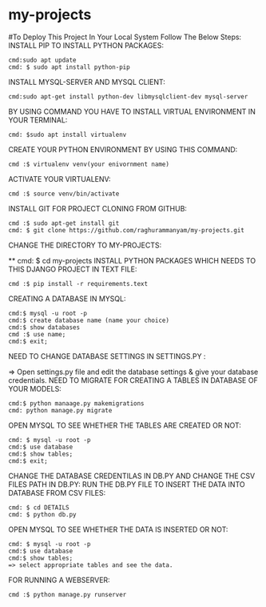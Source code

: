 # my-projects

#To Deploy This Project In Your Local System Follow The Below Steps:
INSTALL PIP TO INSTALL PYTHON PACKAGES:

    cmd:sudo apt update
    cmd: $ sudo apt install python-pip

INSTALL MYSQL-SERVER AND MYSQL CLIENT:

    cmd:sudo apt-get install python-dev libmysqlclient-dev mysql-server

BY USING COMMAND YOU HAVE TO INSTALL VIRTUAL ENVIRONMENT IN YOUR TERMINAL:

    cmd: $sudo apt install virtualenv

CREATE YOUR PYTHON ENVIRONMENT BY USING THIS COMMAND:

    cmd :$ virtualenv venv(your enivornment name)

ACTIVATE YOUR VIRTUALENV:

    cmd :$ source venv/bin/activate

INSTALL GIT FOR PROJECT CLONING FROM GITHUB:

    cmd :$ sudo apt-get install git
    cmd: $ git clone https://github.com/raghurammanyam/my-projects.git

CHANGE THE DIRECTORY TO MY-PROJECTS:

** cmd: $ cd my-projects
INSTALL PYTHON PACKAGES WHICH NEEDS TO THIS DJANGO PROJECT IN TEXT FILE:

    cmd :$ pip install -r requirements.text

CREATING A DATABASE IN MYSQL:

    cmd:$ mysql -u root -p
    cmd:$ create database name (name your choice)
    cmd:$ show databases
    cmd :$ use name;
    cmd:$ exit;

NEED TO CHANGE DATABASE SETTINGS IN SETTINGS.PY :

=> Open settings.py file and edit the database settings & give your database credentials.
NEED TO MIGRATE FOR CREATING A TABLES IN DATABASE OF YOUR MODELS:

    cmd:$ python manaage.py makemigrations
    cmd: python manage.py migrate

OPEN MYSQL TO SEE WHETHER THE TABLES ARE CREATED OR NOT:

    cmd: $ mysql -u root -p
    cmd:$ use database
    cmd:$ show tables;
    cmd:$ exit;

CHANGE THE DATABASE CREDENTILAS IN DB.PY AND CHANGE THE CSV FILES PATH IN DB.PY:
RUN THE DB.PY FILE TO INSERT THE DATA INTO DATABASE FROM CSV FILES:

    cmd: $ cd DETAILS
    cmd: $ python db.py

OPEN MYSQL TO SEE WHETHER THE DATA IS INSERTED OR NOT:

    cmd: $ mysql -u root -p
    cmd:$ use database
    cmd:$ show tables;
    => select appropriate tables and see the data.

FOR RUNNING A WEBSERVER:

    cmd :$ python manage.py runserver
